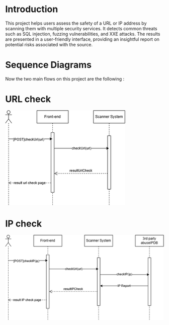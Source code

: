 # Introduction 
This project helps users assess the safety of a URL or IP address by scanning them with multiple security services. 
It detects common threats such as SQL injection, fuzzing vulnerabilities, and XXE attacks. The results are presented in a user-friendly interface, providing an insightful report on potential risks associated with the source.

# Sequence Diagrams 
Now the two main flows on this project are the following : 

# URL check
![URL check](https://github.com/JosephEboue/scanWebsite/blob/DevYH/sequenceDiagrams/Sequance%20diagram%201%20.drawio.png)


# IP check
![IP check](https://github.com/JosephEboue/scanWebsite/blob/DevYH/sequenceDiagrams/Sequance%20diagram%202.drawio.png)
